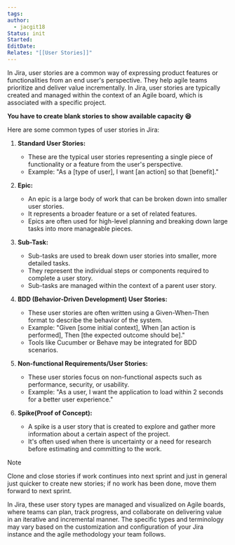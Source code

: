 ```yaml
---
tags: 
author:
  - jacgit18
Status: init
Started: 
EditDate: 
Relates: "[[User Stories]]"
---
```

In Jira, user stories are a common way of expressing product features or functionalities from an end user's perspective. They help agile teams prioritize and deliver value incrementally. In Jira, user stories are typically created and managed within the context of an Agile board, which is associated with a specific project. 

**You have to create blank stories to show available capacity 😆**

Here are some common types of user stories in Jira:

1. **Standard User Stories:**
   - These are the typical user stories representing a single piece of functionality or a feature from the user's perspective.
   - Example: "As a [type of user], I want [an action] so that [benefit]."

2. **Epic:**
   - An epic is a large body of work that can be broken down into smaller user stories.
   - It represents a broader feature or a set of related features.
   - Epics are often used for high-level planning and breaking down large tasks into more manageable pieces.

3. **Sub-Task:**
   - Sub-tasks are used to break down user stories into smaller, more detailed tasks.
   - They represent the individual steps or components required to complete a user story.
   - Sub-tasks are managed within the context of a parent user story.

4. **BDD (Behavior-Driven Development) User Stories:**
   - These user stories are often written using a Given-When-Then format to describe the behavior of the system.
   - Example: "Given [some initial context], When [an action is performed], Then [the expected outcome should be]."
   - Tools like Cucumber or Behave may be integrated for BDD scenarios.

5. **Non-functional Requirements/User Stories:**
   - These user stories focus on non-functional aspects such as performance, security, or usability.
   - Example: "As a user, I want the application to load within 2 seconds for a better user experience."

6. **Spike(Proof of Concept):**
   - A spike is a user story that is created to explore and gather more information about a certain aspect of the project.
   - It's often used when there is uncertainty or a need for research before estimating and committing to the work.
>[!note] 
>Clone and close stories if work continues into next sprint and just in general just quicker to create new stories; if no work has been done, move them forward to next sprint.


In Jira, these user story types are managed and visualized on Agile boards, where teams can plan, track progress, and collaborate on delivering value in an iterative and incremental manner. The specific types and terminology may vary based on the customization and configuration of your Jira instance and the agile methodology your team follows.




